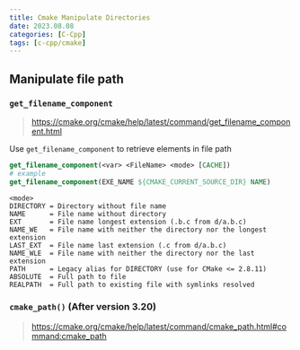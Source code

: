 ```yaml
---
title: Cmake Manipulate Directories
date: 2023.08.08
categories: [C-Cpp]
tags: [c-cpp/cmake]
---
```


## Manipulate file path

### `get_filename_component`

> https://cmake.org/cmake/help/latest/command/get_filename_component.html

Use `get_filename_component` to retrieve elements in file path

```cmake
get_filename_component(<var> <FileName> <mode> [CACHE])
# example
get_filename_component(EXE_NAME ${CMAKE_CURRENT_SOURCE_DIR} NAME)
```

```
<mode>
DIRECTORY = Directory without file name
NAME      = File name without directory
EXT       = File name longest extension (.b.c from d/a.b.c)
NAME_WE   = File name with neither the directory nor the longest extension
LAST_EXT  = File name last extension (.c from d/a.b.c)
NAME_WLE  = File name with neither the directory nor the last extension
PATH      = Legacy alias for DIRECTORY (use for CMake <= 2.8.11)
ABSOLUTE  = Full path to file
REALPATH  = Full path to existing file with symlinks resolved
```


### `cmake_path()` (After version 3.20)

> https://cmake.org/cmake/help/latest/command/cmake_path.html#command:cmake_path

